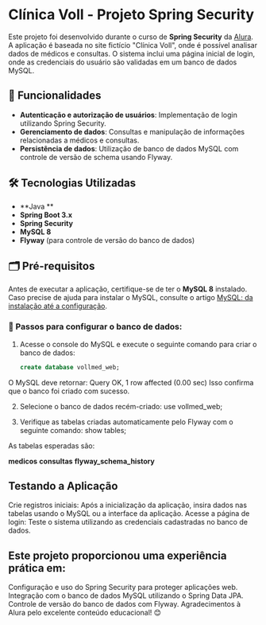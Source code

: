 # Clínica Voll - Projeto Spring Security

Este projeto foi desenvolvido durante o curso de **Spring Security** da [Alura](https://www.alura.com.br/). A aplicação é baseada no site fictício "Clínica Voll", onde é possível analisar dados de médicos e consultas. O sistema inclui uma página inicial de login, onde as credenciais do usuário são validadas em um banco de dados MySQL.

## 🚀 Funcionalidades

- **Autenticação e autorização de usuários**: Implementação de login utilizando Spring Security.
- **Gerenciamento de dados**: Consultas e manipulação de informações relacionadas a médicos e consultas.
- **Persistência de dados**: Utilização de banco de dados MySQL com controle de versão de schema usando Flyway.

## 🛠️ Tecnologias Utilizadas

- **Java **
- **Spring Boot 3.x**
- **Spring Security**
- **MySQL 8**
- **Flyway** (para controle de versão do banco de dados)

## 🗂️ Pré-requisitos

Antes de executar a aplicação, certifique-se de ter o **MySQL 8** instalado. Caso precise de ajuda para instalar o MySQL, consulte o artigo [MySQL: da instalação até a configuração](https://www.alura.com.br/artigos/mysql-da-instalacao-ate-a-configuracao).

### 🎯 Passos para configurar o banco de dados:

1. Acesse o console do MySQL e execute o seguinte comando para criar o banco de dados:
   ```sql
   create database vollmed_web;


O MySQL deve retornar:
Query OK, 1 row affected (0.00 sec)
Isso confirma que o banco foi criado com sucesso.

2. Selecione o banco de dados recém-criado:
use vollmed_web;



3. Verifique as tabelas criadas automaticamente pelo Flyway com o seguinte comando:
show tables;

As tabelas esperadas são:

**medicos**
**consultas**
**flyway_schema_history**


## Testando a Aplicação
Crie registros iniciais: Após a inicialização da aplicação, insira dados nas tabelas usando o MySQL ou a interface da aplicação.
Acesse a página de login: Teste o sistema utilizando as credenciais cadastradas no banco de dados.


## Este projeto proporcionou uma experiência prática em:

Configuração e uso do Spring Security para proteger aplicações web.
Integração com o banco de dados MySQL utilizando o Spring Data JPA.
Controle de versão do banco de dados com Flyway.
Agradecimentos à Alura pelo excelente conteúdo educacional! 😊
